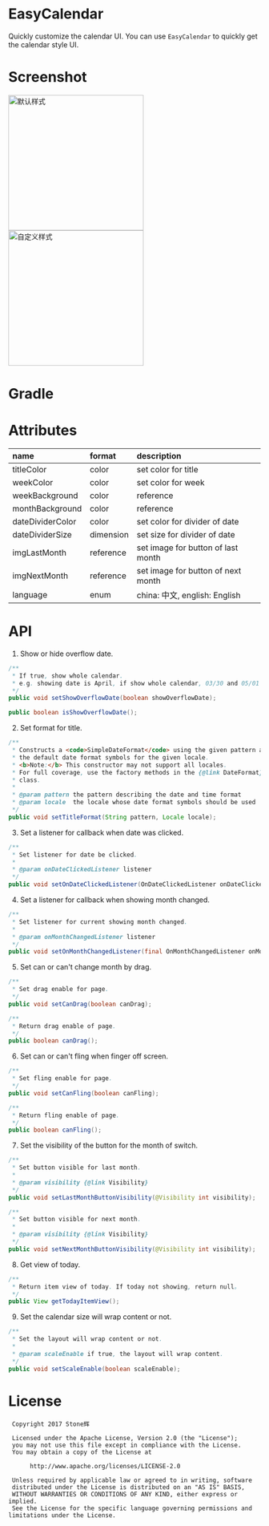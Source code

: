 # EasyCalendar

Quickly customize the calendar UI. You can use `EasyCalendar` to quickly get the calendar style UI.

# Screenshot

<img src="https://github.com/shichaohui/EasyCalendar/blob/master/screeshot/screenshot_main.jpg" width = "270" alt="默认样式" />  <img src="https://github.com/shichaohui/EasyCalendar/blob/master/screeshot/screenshot_checkin.jpg" width = "270" alt="自定义样式" />

# Gradle

# Attributes
| name | format | description |
|:----|:----|:----|
| titleColor | color | set color for title |
| weekColor | color | set color for week |
| weekBackground | color|reference | set background for week bar |
| monthBackground | color|reference | set backgroung for month layout |
| dateDividerColor | color | set color for divider of date |
| dateDividerSize | dimension | set size for divider of date |
| imgLastMonth | reference | set image for button of last month |
| imgNextMonth | reference | set image for button of next month |
| language | enum | china: 中文, english: English |

# API

1. Show or hide overflow date.
```java
/**
 * If true, show whole calendar.
 * e.g. showing date is April, if show whole calendar, 03/30 and 05/01 will show.
 */
public void setShowOverflowDate(boolean showOverflowDate);

public boolean isShowOverflowDate();
```

2. Set format for title.
```java
/**
 * Constructs a <code>SimpleDateFormat</code> using the given pattern and
 * the default date format symbols for the given locale.
 * <b>Note:</b> This constructor may not support all locales.
 * For full coverage, use the factory methods in the {@link DateFormat}
 * class.
 *
 * @param pattern the pattern describing the date and time format
 * @param locale  the locale whose date format symbols should be used
 */
public void setTitleFormat(String pattern, Locale locale);
```

3. Set a listener for callback when date was clicked.
```java
/**
 * Set listener for date be clicked.
 *
 * @param onDateClickedListener listener
 */
public void setOnDateClickedListener(OnDateClickedListener onDateClickedListener);
```

4. Set a listener for callback when showing month changed.
```java
/**
 * Set listener for current showing month changed.
 *
 * @param onMonthChangedListener listener
 */
public void setOnMonthChangedListener(final OnMonthChangedListener onMonthChangedListener);
```

5. Set can or can't change month by drag.
```java
/**
 * Set drag enable for page.
 */
public void setCanDrag(boolean canDrag);

/**
 * Return drag enable of page.
 */
public boolean canDrag();
```

6. Set can or can't fling when finger off screen.
```java
/**
 * Set fling enable for page.
 */
public void setCanFling(boolean canFling);

/**
 * Return fling enable of page.
 */
public boolean canFling();
```

7. Set the visibility of the button for the month of switch.
```java
/**
 * Set button visible for last month.
 *
 * @param visibility {@link Visibility}
 */
public void setLastMonthButtonVisibility(@Visibility int visibility);

/**
 * Set button visible for next month.
 *
 * @param visibility {@link Visibility}
 */
public void setNextMonthButtonVisibility(@Visibility int visibility);
```

8. Get view of today.
```java
/**
 * Return item view of today. If today not showing, return null。
 */
public View getTodayItemView();
```

9. Set the calendar size will wrap content or not.
```java
/**
 * Set the layout will wrap content or not.
 *
 * @param scaleEnable if true, the layout will wrap content.
 */
public void setScaleEnable(boolean scaleEnable);
```

# License

```
 Copyright 2017 Stone辉
 
 Licensed under the Apache License, Version 2.0 (the "License");
 you may not use this file except in compliance with the License.
 You may obtain a copy of the License at
 
      http://www.apache.org/licenses/LICENSE-2.0
 
 Unless required by applicable law or agreed to in writing, software
 distributed under the License is distributed on an "AS IS" BASIS,
 WITHOUT WARRANTIES OR CONDITIONS OF ANY KIND, either express or implied.
 See the License for the specific language governing permissions and limitations under the License.
 ```
